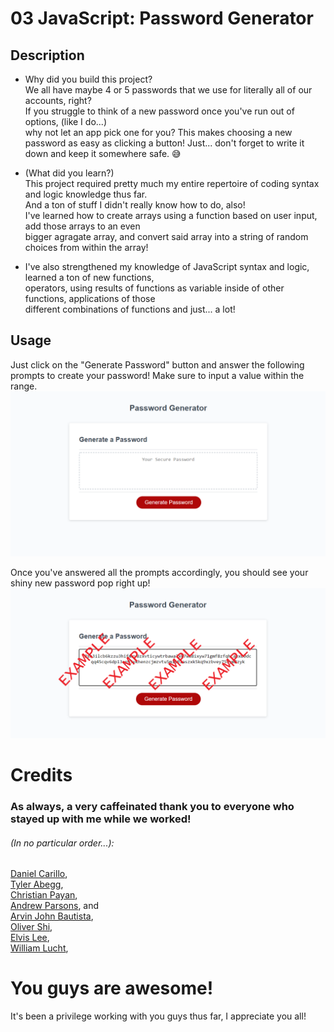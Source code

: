 # 03 JavaScript: Password Generator

## Description

- Why did you build this project?  
We all have maybe 4 or 5 passwords that we use for literally all of our accounts, right?  
If you struggle to think of a new password once you've run out of options, (like I do...)  
why not let an app pick one for you? This makes choosing a new password as easy as clicking a button!
Just... don't forget to write it down and keep it somewhere safe. 😅

- (What did you learn?)  
This project required pretty much my entire repertoire of coding syntax and logic knowledge thus far.  
And a ton of stuff I didn't really know how to do, also!  
I've learned how to create arrays using a function based on user input, add those arrays to an even  
bigger agragate array, and convert said array into a string of random choices from within the array!

- I've also strengthened my knowledge of JavaScript syntax and logic, learned a ton of new functions,  
operators, using results of functions as variable inside of other functions, applications of those  
different combinations of functions and just... a lot!


## Usage
Just click on the "Generate Password" button and answer the following prompts to create your password!
Make sure to input a value within the range.
![Password generator page](/assets/pwgenpage.png)

Once you've answered all the prompts accordingly, you should see your shiny new password pop right up!
![Page with a shiny new random password displayed](/assets/examplepw.png)

# Credits
### As always, a very caffeinated thank you to everyone who stayed up with me while we worked!  
###### (In no particular order...):  
[Daniel Carillo](https://github.com/DanCarillo93),\
[Tyler Abegg](https://github.com/UnDuhDuhSea),\
[Christian Payan](https://github.com/chrispayan),\
[Andrew Parsons](https://github.com/tvnames), and\
[Arvin John Bautista](https://github.com/irvinek01),\
[Oliver Shi](),\
[Elvis Lee](),\
[William Lucht](https://github.com/d606n6k),  

# You guys are awesome!
It's been a privilege working with you guys thus far, I appreciate you all!
